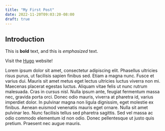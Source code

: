 ```yaml
---
title: "My First Post"
date: 2022-11-20T09:03:20-08:00
draft: true
---
```

## Introduction

This is **bold** text, and this is *emphasized* text.

Visit the [Hugo](https://gohugo.io) website!

Lorem ipsum dolor sit amet, consectetur adipiscing elit. Phasellus ultricies risus purus, ut facilisis sapien finibus sed. Etiam a magna nunc. Fusce et varius dui. Mauris sit amet metus eget lectus ultricies luctus viverra non mi. Maecenas placerat egestas luctus. Aliquam vitae felis ut nunc rutrum malesuada. Cras in cursus nisl. Nulla ipsum ante, feugiat fermentum massa nec, gravida porta orci. Donec odio mauris, viverra at pharetra id, varius imperdiet dolor. In pulvinar magna non ligula dignissim, eget molestie ex finibus. Aenean euismod venenatis mauris eget ornare. Nulla sit amet pulvinar leo. Nunc facilisis tellus sed pharetra sagittis. Sed vel massa ac odio commodo elementum id non odio. Donec pellentesque ut justo quis pretium. Praesent nec augue mauris.
